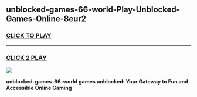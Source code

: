 
## unblocked-games-66-world-Play-Unblocked-Games-Online-8eur2
<h3>
<a href="https://premium76.site?title=unblocked-games-66-world&ref=25A">CLICK TO PLAY</a></h3>
<hr>

<h3>
<a href="https://premium76.site?title=unblocked-games-66-world&ref=25A">CLICK 2 PLAY</a>
  
</h3>

<a href="https://premium76.site?title=unblocked-games-66-world&ref=25A"><img src="https://clearcache.store/games.png"></a>


**unblocked-games-66-world games unblocked: Your Gateway to Fun and Accessible Online Gaming**

